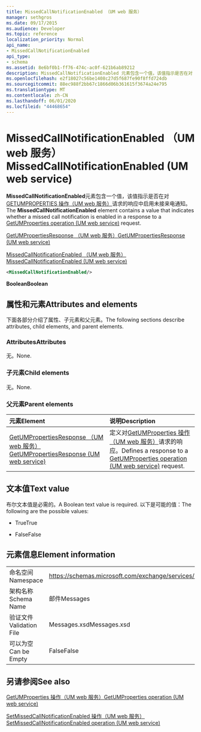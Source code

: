 ```yaml
---
title: MissedCallNotificationEnabled （UM web 服务）
manager: sethgros
ms.date: 09/17/2015
ms.audience: Developer
ms.topic: reference
localization_priority: Normal
api_name:
- MissedCallNotificationEnabled
api_type:
- schema
ms.assetid: 8e6bf0b1-ff76-474c-ac0f-621b6ab89212
description: MissedCallNotificationEnabled 元素包含一个值，该值指示是否在对 GetUMProperties 操作（UM web 服务）请求的响应中启用未接来电通知。
ms.openlocfilehash: e2f18027c56be1408c27d5f687fe90f8ffd724db
ms.sourcegitcommit: 88ec988f2bb67c1866d06b361615f3674a24e795
ms.translationtype: MT
ms.contentlocale: zh-CN
ms.lasthandoff: 06/01/2020
ms.locfileid: "44468654"
---
```

# <a name="missedcallnotificationenabled-um-web-service"></a><span data-ttu-id="72f4f-103">MissedCallNotificationEnabled （UM web 服务）</span><span class="sxs-lookup"><span data-stu-id="72f4f-103">MissedCallNotificationEnabled (UM web service)</span></span>

<span data-ttu-id="72f4f-104">**MissedCallNotificationEnabled**元素包含一个值，该值指示是否在对[GETUMPROPERTIES 操作（UM web 服务）](getumproperties-operation-um-web-service.md)请求的响应中启用未接来电通知。</span><span class="sxs-lookup"><span data-stu-id="72f4f-104">The **MissedCallNotificationEnabled** element contains a value that indicates whether a missed call notification is enabled in a response to a [GetUMProperties operation (UM web service)](getumproperties-operation-um-web-service.md) request.</span></span> 
  
[<span data-ttu-id="72f4f-105">GetUMPropertiesResponse （UM web 服务）</span><span class="sxs-lookup"><span data-stu-id="72f4f-105">GetUMPropertiesResponse (UM web service)</span></span>](getumpropertiesresponse-um-web-service.md)
  
[<span data-ttu-id="72f4f-106">MissedCallNotificationEnabled （UM web 服务）</span><span class="sxs-lookup"><span data-stu-id="72f4f-106">MissedCallNotificationEnabled (UM web service)</span></span>](missedcallnotificationenabled-um-web-service.md)
  
```xml
<MissedCallNotificationEnabled/>
```

 <span data-ttu-id="72f4f-107">**Boolean**</span><span class="sxs-lookup"><span data-stu-id="72f4f-107">**Boolean**</span></span>
## <a name="attributes-and-elements"></a><span data-ttu-id="72f4f-108">属性和元素</span><span class="sxs-lookup"><span data-stu-id="72f4f-108">Attributes and elements</span></span>

<span data-ttu-id="72f4f-109">下面各部分介绍了属性、子元素和父元素。</span><span class="sxs-lookup"><span data-stu-id="72f4f-109">The following sections describe attributes, child elements, and parent elements.</span></span>
  
### <a name="attributes"></a><span data-ttu-id="72f4f-110">Attributes</span><span class="sxs-lookup"><span data-stu-id="72f4f-110">Attributes</span></span>

<span data-ttu-id="72f4f-111">无。</span><span class="sxs-lookup"><span data-stu-id="72f4f-111">None.</span></span>
  
### <a name="child-elements"></a><span data-ttu-id="72f4f-112">子元素</span><span class="sxs-lookup"><span data-stu-id="72f4f-112">Child elements</span></span>

<span data-ttu-id="72f4f-113">无。</span><span class="sxs-lookup"><span data-stu-id="72f4f-113">None.</span></span>
  
### <a name="parent-elements"></a><span data-ttu-id="72f4f-114">父元素</span><span class="sxs-lookup"><span data-stu-id="72f4f-114">Parent elements</span></span>

|<span data-ttu-id="72f4f-115">**元素**</span><span class="sxs-lookup"><span data-stu-id="72f4f-115">**Element**</span></span>|<span data-ttu-id="72f4f-116">**说明**</span><span class="sxs-lookup"><span data-stu-id="72f4f-116">**Description**</span></span>|
|:-----|:-----|
|[<span data-ttu-id="72f4f-117">GetUMPropertiesResponse （UM web 服务）</span><span class="sxs-lookup"><span data-stu-id="72f4f-117">GetUMPropertiesResponse (UM web service)</span></span>](getumpropertiesresponse-um-web-service.md) <br/> |<span data-ttu-id="72f4f-118">定义对[GetUMProperties 操作（UM web 服务）](getumproperties-operation-um-web-service.md)请求的响应。</span><span class="sxs-lookup"><span data-stu-id="72f4f-118">Defines a response to a [GetUMProperties operation (UM web service)](getumproperties-operation-um-web-service.md) request.</span></span>  <br/> |
   
## <a name="text-value"></a><span data-ttu-id="72f4f-119">文本值</span><span class="sxs-lookup"><span data-stu-id="72f4f-119">Text value</span></span>

<span data-ttu-id="72f4f-120">布尔文本值是必需的。</span><span class="sxs-lookup"><span data-stu-id="72f4f-120">A Boolean text value is required.</span></span> <span data-ttu-id="72f4f-121">以下是可能的值：</span><span class="sxs-lookup"><span data-stu-id="72f4f-121">The following are the possible values:</span></span>
  
- <span data-ttu-id="72f4f-122">True</span><span class="sxs-lookup"><span data-stu-id="72f4f-122">True</span></span>
    
- <span data-ttu-id="72f4f-123">False</span><span class="sxs-lookup"><span data-stu-id="72f4f-123">False</span></span>
    
## <a name="element-information"></a><span data-ttu-id="72f4f-124">元素信息</span><span class="sxs-lookup"><span data-stu-id="72f4f-124">Element information</span></span>

|||
|:-----|:-----|
|<span data-ttu-id="72f4f-125">命名空间</span><span class="sxs-lookup"><span data-stu-id="72f4f-125">Namespace</span></span>  <br/> |https://schemas.microsoft.com/exchange/services/2006/messages  <br/> |
|<span data-ttu-id="72f4f-126">架构名称</span><span class="sxs-lookup"><span data-stu-id="72f4f-126">Schema Name</span></span>  <br/> |<span data-ttu-id="72f4f-127">邮件</span><span class="sxs-lookup"><span data-stu-id="72f4f-127">Messages</span></span>  <br/> |
|<span data-ttu-id="72f4f-128">验证文件</span><span class="sxs-lookup"><span data-stu-id="72f4f-128">Validation File</span></span>  <br/> |<span data-ttu-id="72f4f-129">Messages.xsd</span><span class="sxs-lookup"><span data-stu-id="72f4f-129">Messages.xsd</span></span>  <br/> |
|<span data-ttu-id="72f4f-130">可以为空</span><span class="sxs-lookup"><span data-stu-id="72f4f-130">Can be Empty</span></span>  <br/> |<span data-ttu-id="72f4f-131">False</span><span class="sxs-lookup"><span data-stu-id="72f4f-131">False</span></span>  <br/> |
   
## <a name="see-also"></a><span data-ttu-id="72f4f-132">另请参阅</span><span class="sxs-lookup"><span data-stu-id="72f4f-132">See also</span></span>



[<span data-ttu-id="72f4f-133">GetUMProperties 操作（UM web 服务）</span><span class="sxs-lookup"><span data-stu-id="72f4f-133">GetUMProperties operation (UM web service)</span></span>](getumproperties-operation-um-web-service.md)
  
[<span data-ttu-id="72f4f-134">SetMissedCallNotificationEnabled 操作（UM web 服务）</span><span class="sxs-lookup"><span data-stu-id="72f4f-134">SetMissedCallNotificationEnabled operation (UM web service)</span></span>](setmissedcallnotificationenabled-operation-um-web-service.md)

